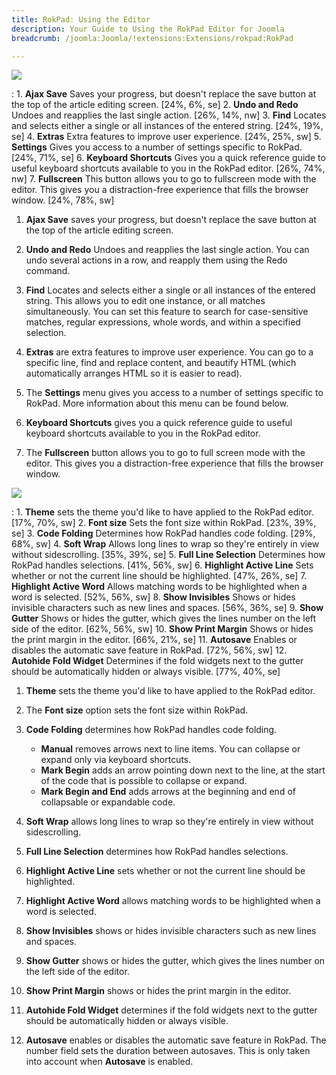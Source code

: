 ```yaml
---
title: RokPad: Using the Editor
description: Your Guide to Using the RokPad Editor for Joomla
breadcrumb: /joomla:Joomla/!extensions:Extensions/rokpad:RokPad

---
```


![][rokpad]

:   1. **Ajax Save** Saves your progress, but doesn't replace the save button at the top of the article editing screen. [24%, 6%, se]
    2. **Undo and Redo** Undoes and reapplies the last single action. [26%, 14%, nw]
    3. **Find** Locates and selects either a single or all instances of the entered string. [24%, 19%, se]
    4. **Extras** Extra features to improve user experience.  [24%, 25%, sw]
    5. **Settings** Gives you access to a number of settings specific to RokPad. [24%, 71%, se]
    6. **Keyboard Shortcuts** Gives you a quick reference guide to useful keyboard shortcuts available to you in the RokPad editor. [26%, 74%, nw]
    7. **Fullscreen** This button allows you to go to fullscreen mode with the editor. This gives you a distraction-free experience that fills the browser window. [24%, 78%, sw]

1. **Ajax Save** saves your progress, but doesn't replace the save button at the top of the article editing screen.

2. **Undo and Redo** Undoes and reapplies the last single action. You can undo several actions in a row, and reapply them using the Redo command.

3. **Find** Locates and selects either a single or all instances of the entered string. This allows you to edit one instance, or all matches simultaneously. You can set this feature to search for case-sensitive matches, regular expressions, whole words, and within a specified selection.

4. **Extras** are extra features to improve user experience. You can go to a specific line, find and replace content, and beautify HTML (which automatically arranges HTML so it is easier to read).

5. The **Settings** menu gives you access to a number of settings specific to RokPad. More information about this menu can be found below.

6. **Keyboard Shortcuts** gives you a quick reference guide to useful keyboard shortcuts available to you in the RokPad editor.

7. The **Fullscreen** button allows you to go to full screen mode with the editor. This gives you a distraction-free experience that fills the browser window.

![][cog]

:   1. **Theme** sets the theme you'd like to have applied to the RokPad editor. [17%, 70%, sw]
    2. **Font size** Sets the font size within RokPad. [23%, 39%, se]
    3. **Code Folding** Determines how RokPad handles code folding. [29%, 68%, sw]
    4. **Soft Wrap** Allows long lines to wrap so they're entirely in view without sidescrolling. [35%, 39%, se]
    5. **Full Line Selection** Determines how RokPad handles selections. [41%, 56%, sw]
    6. **Highlight Active Line** Sets whether or not the current line should be highlighted. [47%, 26%, se]
    7. **Highlight Active Word** Allows matching words to be highlighted when a word is selected. [52%, 56%, sw]
    8. **Show Invisibles** Shows or hides invisible characters such as new lines and spaces. [56%, 36%, se]
    9. **Show Gutter** Shows or hides the gutter, which gives the lines number on the left side of the editor. [62%, 56%, sw]
    10. **Show Print Margin** Shows or hides the print margin in the editor. [66%, 21%, se]
    11. **Autosave** Enables or disables the automatic save feature in RokPad. [72%, 56%, sw]
    12. **Autohide Fold Widget** Determines if the fold widgets next to the gutter should be automatically hidden or always visible. [77%, 40%, se]

1. **Theme** sets the theme you'd like to have applied to the RokPad editor.

2. The **Font size** option sets the font size within RokPad.

3. **Code Folding** determines how RokPad handles code folding.
	* **Manual** removes arrows next to line items. You can collapse or expand only via keyboard shortcuts.
	* **Mark Begin** adds an arrow pointing down next to the line, at the start of the code that is possible to collapse or expand.
	* **Mark Begin and End** adds arrows at the beginning and end of  collapsable or expandable code.

4. **Soft Wrap** allows long lines to wrap so they're entirely in view without sidescrolling.

5. **Full Line Selection** determines how RokPad handles selections.

6. **Highlight Active Line** sets whether or not the current line should be highlighted.

7. **Highlight Active Word** allows matching words to be highlighted when a word is selected.

8. **Show Invisibles** shows or hides invisible characters such as new lines and spaces.

9. **Show Gutter** shows or hides the gutter, which gives the lines number on the left side of the editor.

10. **Show Print Margin** shows or hides the print margin in the editor.

11. **Autohide Fold Widget** determines if the fold widgets next to the gutter should be automatically hidden or always visible.

12. **Autosave** enables or disables the automatic save feature in RokPad. The number field sets the duration between autosaves. This is only taken into account when **Autosave** is enabled.

[cog]: assets/rokpad_cog.jpeg
[rokpad]: assets/rokpad.jpeg